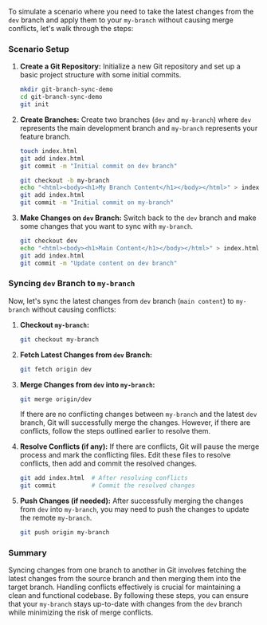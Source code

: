 To simulate a scenario where you need to take the latest changes from the `dev` branch and apply them to your `my-branch` without causing merge conflicts, let's walk through the steps:

### Scenario Setup

1. **Create a Git Repository:**
   Initialize a new Git repository and set up a basic project structure with some initial commits.

   ```bash
   mkdir git-branch-sync-demo
   cd git-branch-sync-demo
   git init
   ```

2. **Create Branches:**
   Create two branches (`dev` and `my-branch`) where `dev` represents the main development branch and `my-branch` represents your feature branch.

   ```bash
   touch index.html
   git add index.html
   git commit -m "Initial commit on dev branch"

   git checkout -b my-branch
   echo "<html><body><h1>My Branch Content</h1></body></html>" > index.html
   git add index.html
   git commit -m "Initial commit on my-branch"
   ```

3. **Make Changes on `dev` Branch:**
   Switch back to the `dev` branch and make some changes that you want to sync with `my-branch`.

   ```bash
   git checkout dev
   echo "<html><body><h1>Main Content</h1></body></html>" > index.html
   git add index.html
   git commit -m "Update content on dev branch"
   ```

### Syncing `dev` Branch to `my-branch`

Now, let's sync the latest changes from `dev` branch (`main content`) to `my-branch` without causing conflicts:

1. **Checkout `my-branch`:**
   ```bash
   git checkout my-branch
   ```

2. **Fetch Latest Changes from `dev` Branch:**
   ```bash
   git fetch origin dev
   ```

3. **Merge Changes from `dev` into `my-branch`:**
   ```bash
   git merge origin/dev
   ```

   If there are no conflicting changes between `my-branch` and the latest `dev` branch, Git will successfully merge the changes. However, if there are conflicts, follow the steps outlined earlier to resolve them.

4. **Resolve Conflicts (if any):**
   If there are conflicts, Git will pause the merge process and mark the conflicting files. Edit these files to resolve conflicts, then add and commit the resolved changes.

   ```bash
   git add index.html  # After resolving conflicts
   git commit          # Commit the resolved changes
   ```

5. **Push Changes (if needed):**
   After successfully merging the changes from `dev` into `my-branch`, you may need to push the changes to update the remote `my-branch`.

   ```bash
   git push origin my-branch
   ```

### Summary

Syncing changes from one branch to another in Git involves fetching the latest changes from the source branch and then merging them into the target branch. Handling conflicts effectively is crucial for maintaining a clean and functional codebase. By following these steps, you can ensure that your `my-branch` stays up-to-date with changes from the `dev` branch while minimizing the risk of merge conflicts.